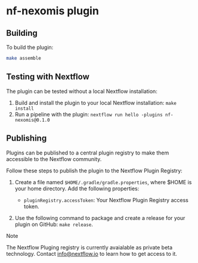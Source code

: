 # nf-nexomis plugin

## Building

To build the plugin:
```bash
make assemble
```

## Testing with Nextflow

The plugin can be tested without a local Nextflow installation:

1. Build and install the plugin to your local Nextflow installation: `make install`
2. Run a pipeline with the plugin: `nextflow run hello -plugins nf-nexomis@0.1.0`

## Publishing

Plugins can be published to a central plugin registry to make them accessible to the Nextflow community.

Follow these steps to publish the plugin to the Nextflow Plugin Registry:

1. Create a file named `$HOME/.gradle/gradle.properties`, where $HOME is your home directory. Add the following properties:

    * `pluginRegistry.accessToken`: Your Nextflow Plugin Registry access token.

2. Use the following command to package and create a release for your plugin on GitHub: `make release`.


> [!NOTE]
> The Nextflow Pluging registry is currently avaialable as private beta technology. Contact info@nextflow.io to learn how to get access to it.
> 